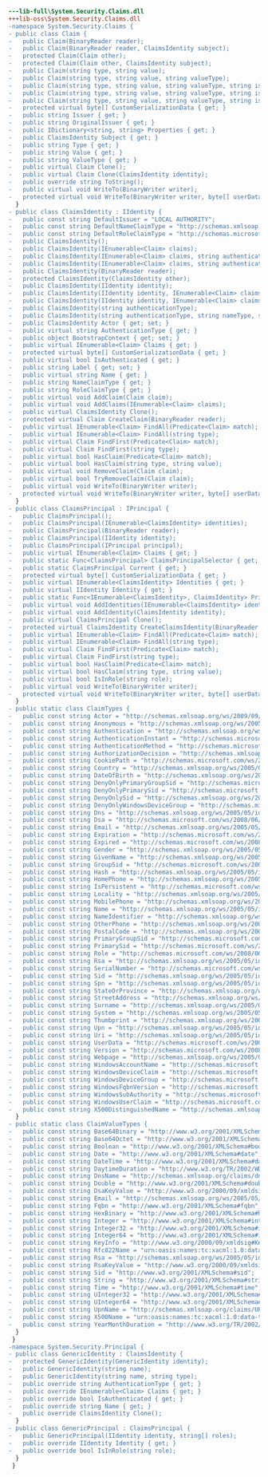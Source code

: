 ﻿```diff
---lib-full\System.Security.Claims.dll
+++lib-oss\System.Security.Claims.dll
-namespace System.Security.Claims {
- public class Claim {
-   public Claim(BinaryReader reader);
-   public Claim(BinaryReader reader, ClaimsIdentity subject);
-   protected Claim(Claim other);
-   protected Claim(Claim other, ClaimsIdentity subject);
-   public Claim(string type, string value);
-   public Claim(string type, string value, string valueType);
-   public Claim(string type, string value, string valueType, string issuer);
-   public Claim(string type, string value, string valueType, string issuer, string originalIssuer);
-   public Claim(string type, string value, string valueType, string issuer, string originalIssuer, ClaimsIdentity subject);
-   protected virtual byte[] CustomSerializationData { get; }
-   public string Issuer { get; }
-   public string OriginalIssuer { get; }
-   public IDictionary<string, string> Properties { get; }
-   public ClaimsIdentity Subject { get; }
-   public string Type { get; }
-   public string Value { get; }
-   public string ValueType { get; }
-   public virtual Claim Clone();
-   public virtual Claim Clone(ClaimsIdentity identity);
-   public override string ToString();
-   public virtual void WriteTo(BinaryWriter writer);
-   protected virtual void WriteTo(BinaryWriter writer, byte[] userData);
  }
- public class ClaimsIdentity : IIdentity {
-   public const string DefaultIssuer = "LOCAL AUTHORITY";
-   public const string DefaultNameClaimType = "http://schemas.xmlsoap.org/ws/2005/05/identity/claims/name";
-   public const string DefaultRoleClaimType = "http://schemas.microsoft.com/ws/2008/06/identity/claims/role";
-   public ClaimsIdentity();
-   public ClaimsIdentity(IEnumerable<Claim> claims);
-   public ClaimsIdentity(IEnumerable<Claim> claims, string authenticationType);
-   public ClaimsIdentity(IEnumerable<Claim> claims, string authenticationType, string nameType, string roleType);
-   public ClaimsIdentity(BinaryReader reader);
-   protected ClaimsIdentity(ClaimsIdentity other);
-   public ClaimsIdentity(IIdentity identity);
-   public ClaimsIdentity(IIdentity identity, IEnumerable<Claim> claims);
-   public ClaimsIdentity(IIdentity identity, IEnumerable<Claim> claims, string authenticationType, string nameType, string roleType);
-   public ClaimsIdentity(string authenticationType);
-   public ClaimsIdentity(string authenticationType, string nameType, string roleType);
-   public ClaimsIdentity Actor { get; set; }
-   public virtual string AuthenticationType { get; }
-   public object BootstrapContext { get; set; }
-   public virtual IEnumerable<Claim> Claims { get; }
-   protected virtual byte[] CustomSerializationData { get; }
-   public virtual bool IsAuthenticated { get; }
-   public string Label { get; set; }
-   public virtual string Name { get; }
-   public string NameClaimType { get; }
-   public string RoleClaimType { get; }
-   public virtual void AddClaim(Claim claim);
-   public virtual void AddClaims(IEnumerable<Claim> claims);
-   public virtual ClaimsIdentity Clone();
-   protected virtual Claim CreateClaim(BinaryReader reader);
-   public virtual IEnumerable<Claim> FindAll(Predicate<Claim> match);
-   public virtual IEnumerable<Claim> FindAll(string type);
-   public virtual Claim FindFirst(Predicate<Claim> match);
-   public virtual Claim FindFirst(string type);
-   public virtual bool HasClaim(Predicate<Claim> match);
-   public virtual bool HasClaim(string type, string value);
-   public virtual void RemoveClaim(Claim claim);
-   public virtual bool TryRemoveClaim(Claim claim);
-   public virtual void WriteTo(BinaryWriter writer);
-   protected virtual void WriteTo(BinaryWriter writer, byte[] userData);
  }
- public class ClaimsPrincipal : IPrincipal {
-   public ClaimsPrincipal();
-   public ClaimsPrincipal(IEnumerable<ClaimsIdentity> identities);
-   public ClaimsPrincipal(BinaryReader reader);
-   public ClaimsPrincipal(IIdentity identity);
-   public ClaimsPrincipal(IPrincipal principal);
-   public virtual IEnumerable<Claim> Claims { get; }
-   public static Func<ClaimsPrincipal> ClaimsPrincipalSelector { get; set; }
-   public static ClaimsPrincipal Current { get; }
-   protected virtual byte[] CustomSerializationData { get; }
-   public virtual IEnumerable<ClaimsIdentity> Identities { get; }
-   public virtual IIdentity Identity { get; }
-   public static Func<IEnumerable<ClaimsIdentity>, ClaimsIdentity> PrimaryIdentitySelector { get; set; }
-   public virtual void AddIdentities(IEnumerable<ClaimsIdentity> identities);
-   public virtual void AddIdentity(ClaimsIdentity identity);
-   public virtual ClaimsPrincipal Clone();
-   protected virtual ClaimsIdentity CreateClaimsIdentity(BinaryReader reader);
-   public virtual IEnumerable<Claim> FindAll(Predicate<Claim> match);
-   public virtual IEnumerable<Claim> FindAll(string type);
-   public virtual Claim FindFirst(Predicate<Claim> match);
-   public virtual Claim FindFirst(string type);
-   public virtual bool HasClaim(Predicate<Claim> match);
-   public virtual bool HasClaim(string type, string value);
-   public virtual bool IsInRole(string role);
-   public virtual void WriteTo(BinaryWriter writer);
-   protected virtual void WriteTo(BinaryWriter writer, byte[] userData);
  }
- public static class ClaimTypes {
-   public const string Actor = "http://schemas.xmlsoap.org/ws/2009/09/identity/claims/actor";
-   public const string Anonymous = "http://schemas.xmlsoap.org/ws/2005/05/identity/claims/anonymous";
-   public const string Authentication = "http://schemas.xmlsoap.org/ws/2005/05/identity/claims/authentication";
-   public const string AuthenticationInstant = "http://schemas.microsoft.com/ws/2008/06/identity/claims/authenticationinstant";
-   public const string AuthenticationMethod = "http://schemas.microsoft.com/ws/2008/06/identity/claims/authenticationmethod";
-   public const string AuthorizationDecision = "http://schemas.xmlsoap.org/ws/2005/05/identity/claims/authorizationdecision";
-   public const string CookiePath = "http://schemas.microsoft.com/ws/2008/06/identity/claims/cookiepath";
-   public const string Country = "http://schemas.xmlsoap.org/ws/2005/05/identity/claims/country";
-   public const string DateOfBirth = "http://schemas.xmlsoap.org/ws/2005/05/identity/claims/dateofbirth";
-   public const string DenyOnlyPrimaryGroupSid = "http://schemas.microsoft.com/ws/2008/06/identity/claims/denyonlyprimarygroupsid";
-   public const string DenyOnlyPrimarySid = "http://schemas.microsoft.com/ws/2008/06/identity/claims/denyonlyprimarysid";
-   public const string DenyOnlySid = "http://schemas.xmlsoap.org/ws/2005/05/identity/claims/denyonlysid";
-   public const string DenyOnlyWindowsDeviceGroup = "http://schemas.microsoft.com/ws/2008/06/identity/claims/denyonlywindowsdevicegroup";
-   public const string Dns = "http://schemas.xmlsoap.org/ws/2005/05/identity/claims/dns";
-   public const string Dsa = "http://schemas.microsoft.com/ws/2008/06/identity/claims/dsa";
-   public const string Email = "http://schemas.xmlsoap.org/ws/2005/05/identity/claims/emailaddress";
-   public const string Expiration = "http://schemas.microsoft.com/ws/2008/06/identity/claims/expiration";
-   public const string Expired = "http://schemas.microsoft.com/ws/2008/06/identity/claims/expired";
-   public const string Gender = "http://schemas.xmlsoap.org/ws/2005/05/identity/claims/gender";
-   public const string GivenName = "http://schemas.xmlsoap.org/ws/2005/05/identity/claims/givenname";
-   public const string GroupSid = "http://schemas.microsoft.com/ws/2008/06/identity/claims/groupsid";
-   public const string Hash = "http://schemas.xmlsoap.org/ws/2005/05/identity/claims/hash";
-   public const string HomePhone = "http://schemas.xmlsoap.org/ws/2005/05/identity/claims/homephone";
-   public const string IsPersistent = "http://schemas.microsoft.com/ws/2008/06/identity/claims/ispersistent";
-   public const string Locality = "http://schemas.xmlsoap.org/ws/2005/05/identity/claims/locality";
-   public const string MobilePhone = "http://schemas.xmlsoap.org/ws/2005/05/identity/claims/mobilephone";
-   public const string Name = "http://schemas.xmlsoap.org/ws/2005/05/identity/claims/name";
-   public const string NameIdentifier = "http://schemas.xmlsoap.org/ws/2005/05/identity/claims/nameidentifier";
-   public const string OtherPhone = "http://schemas.xmlsoap.org/ws/2005/05/identity/claims/otherphone";
-   public const string PostalCode = "http://schemas.xmlsoap.org/ws/2005/05/identity/claims/postalcode";
-   public const string PrimaryGroupSid = "http://schemas.microsoft.com/ws/2008/06/identity/claims/primarygroupsid";
-   public const string PrimarySid = "http://schemas.microsoft.com/ws/2008/06/identity/claims/primarysid";
-   public const string Role = "http://schemas.microsoft.com/ws/2008/06/identity/claims/role";
-   public const string Rsa = "http://schemas.xmlsoap.org/ws/2005/05/identity/claims/rsa";
-   public const string SerialNumber = "http://schemas.microsoft.com/ws/2008/06/identity/claims/serialnumber";
-   public const string Sid = "http://schemas.xmlsoap.org/ws/2005/05/identity/claims/sid";
-   public const string Spn = "http://schemas.xmlsoap.org/ws/2005/05/identity/claims/spn";
-   public const string StateOrProvince = "http://schemas.xmlsoap.org/ws/2005/05/identity/claims/stateorprovince";
-   public const string StreetAddress = "http://schemas.xmlsoap.org/ws/2005/05/identity/claims/streetaddress";
-   public const string Surname = "http://schemas.xmlsoap.org/ws/2005/05/identity/claims/surname";
-   public const string System = "http://schemas.xmlsoap.org/ws/2005/05/identity/claims/system";
-   public const string Thumbprint = "http://schemas.xmlsoap.org/ws/2005/05/identity/claims/thumbprint";
-   public const string Upn = "http://schemas.xmlsoap.org/ws/2005/05/identity/claims/upn";
-   public const string Uri = "http://schemas.xmlsoap.org/ws/2005/05/identity/claims/uri";
-   public const string UserData = "http://schemas.microsoft.com/ws/2008/06/identity/claims/userdata";
-   public const string Version = "http://schemas.microsoft.com/ws/2008/06/identity/claims/version";
-   public const string Webpage = "http://schemas.xmlsoap.org/ws/2005/05/identity/claims/webpage";
-   public const string WindowsAccountName = "http://schemas.microsoft.com/ws/2008/06/identity/claims/windowsaccountname";
-   public const string WindowsDeviceClaim = "http://schemas.microsoft.com/ws/2008/06/identity/claims/windowsdeviceclaim";
-   public const string WindowsDeviceGroup = "http://schemas.microsoft.com/ws/2008/06/identity/claims/windowsdevicegroup";
-   public const string WindowsFqbnVersion = "http://schemas.microsoft.com/ws/2008/06/identity/claims/windowsfqbnversion";
-   public const string WindowsSubAuthority = "http://schemas.microsoft.com/ws/2008/06/identity/claims/windowssubauthority";
-   public const string WindowsUserClaim = "http://schemas.microsoft.com/ws/2008/06/identity/claims/windowsuserclaim";
-   public const string X500DistinguishedName = "http://schemas.xmlsoap.org/ws/2005/05/identity/claims/x500distinguishedname";
  }
- public static class ClaimValueTypes {
-   public const string Base64Binary = "http://www.w3.org/2001/XMLSchema#base64Binary";
-   public const string Base64Octet = "http://www.w3.org/2001/XMLSchema#base64Octet";
-   public const string Boolean = "http://www.w3.org/2001/XMLSchema#boolean";
-   public const string Date = "http://www.w3.org/2001/XMLSchema#date";
-   public const string DateTime = "http://www.w3.org/2001/XMLSchema#dateTime";
-   public const string DaytimeDuration = "http://www.w3.org/TR/2002/WD-xquery-operators-20020816#dayTimeDuration";
-   public const string DnsName = "http://schemas.xmlsoap.org/claims/dns";
-   public const string Double = "http://www.w3.org/2001/XMLSchema#double";
-   public const string DsaKeyValue = "http://www.w3.org/2000/09/xmldsig#DSAKeyValue";
-   public const string Email = "http://schemas.xmlsoap.org/ws/2005/05/identity/claims/emailaddress";
-   public const string Fqbn = "http://www.w3.org/2001/XMLSchema#fqbn";
-   public const string HexBinary = "http://www.w3.org/2001/XMLSchema#hexBinary";
-   public const string Integer = "http://www.w3.org/2001/XMLSchema#integer";
-   public const string Integer32 = "http://www.w3.org/2001/XMLSchema#integer32";
-   public const string Integer64 = "http://www.w3.org/2001/XMLSchema#integer64";
-   public const string KeyInfo = "http://www.w3.org/2000/09/xmldsig#KeyInfo";
-   public const string Rfc822Name = "urn:oasis:names:tc:xacml:1.0:data-type:rfc822Name";
-   public const string Rsa = "http://schemas.xmlsoap.org/ws/2005/05/identity/claims/rsa";
-   public const string RsaKeyValue = "http://www.w3.org/2000/09/xmldsig#RSAKeyValue";
-   public const string Sid = "http://www.w3.org/2001/XMLSchema#sid";
-   public const string String = "http://www.w3.org/2001/XMLSchema#string";
-   public const string Time = "http://www.w3.org/2001/XMLSchema#time";
-   public const string UInteger32 = "http://www.w3.org/2001/XMLSchema#uinteger32";
-   public const string UInteger64 = "http://www.w3.org/2001/XMLSchema#uinteger64";
-   public const string UpnName = "http://schemas.xmlsoap.org/claims/UPN";
-   public const string X500Name = "urn:oasis:names:tc:xacml:1.0:data-type:x500Name";
-   public const string YearMonthDuration = "http://www.w3.org/TR/2002/WD-xquery-operators-20020816#yearMonthDuration";
  }
 }
-namespace System.Security.Principal {
- public class GenericIdentity : ClaimsIdentity {
-   protected GenericIdentity(GenericIdentity identity);
-   public GenericIdentity(string name);
-   public GenericIdentity(string name, string type);
-   public override string AuthenticationType { get; }
-   public override IEnumerable<Claim> Claims { get; }
-   public override bool IsAuthenticated { get; }
-   public override string Name { get; }
-   public override ClaimsIdentity Clone();
  }
- public class GenericPrincipal : ClaimsPrincipal {
-   public GenericPrincipal(IIdentity identity, string[] roles);
-   public override IIdentity Identity { get; }
-   public override bool IsInRole(string role);
  }
 }
```
